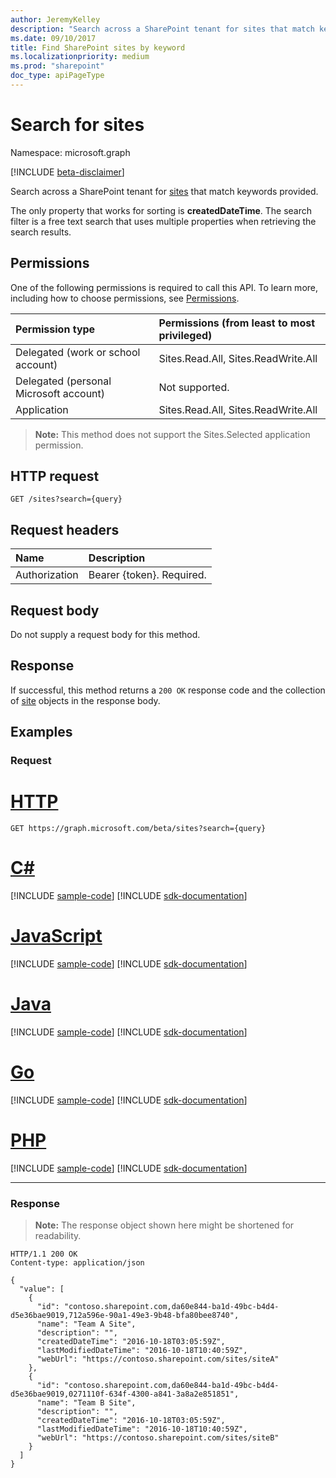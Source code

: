 ```yaml
---
author: JeremyKelley
description: "Search across a SharePoint tenant for sites that match keywords provided."
ms.date: 09/10/2017
title: Find SharePoint sites by keyword
ms.localizationpriority: medium
ms.prod: "sharepoint"
doc_type: apiPageType
---
```

# Search for sites

Namespace: microsoft.graph

[!INCLUDE [beta-disclaimer](../../includes/beta-disclaimer.md)]

Search across a SharePoint tenant for [sites][] that match keywords provided.

The only property that works for sorting is **createdDateTime**. The search filter is a free text search that uses multiple properties when retrieving the search results.

[sites]: ../resources/site.md

## Permissions

One of the following permissions is required to call this API. To learn more, including how to choose permissions, see [Permissions](/graph/permissions-reference).

|Permission type                        | Permissions (from least to most privileged)
|:--------------------------------------|:-------------------------------------
|Delegated (work or school account)     | Sites.Read.All, Sites.ReadWrite.All
|Delegated (personal Microsoft account) | Not supported.
|Application                            | Sites.Read.All, Sites.ReadWrite.All

>**Note:** This method does not support the Sites.Selected application permission.

## HTTP request

<!-- { "blockType": "ignored" } -->

``` http
GET /sites?search={query}
```

## Request headers
|Name|Description|
|:---|:---|
|Authorization|Bearer {token}. Required.|

## Request body
Do not supply a request body for this method.

## Response

If successful, this method returns a `200 OK` response code and the collection of [site](../resources/site.md) objects in the response body.

## Examples

### Request

# [HTTP](#tab/http)
<!-- {
  "blockType": "request",
  "name": "list_permission_that_match_query"
}
-->
``` http
GET https://graph.microsoft.com/beta/sites?search={query}
```

# [C#](#tab/csharp)
[!INCLUDE [sample-code](../includes/snippets/csharp/list-permission-that-match-query-csharp-snippets.md)]
[!INCLUDE [sdk-documentation](../includes/snippets/snippets-sdk-documentation-link.md)]

# [JavaScript](#tab/javascript)
[!INCLUDE [sample-code](../includes/snippets/javascript/list-permission-that-match-query-javascript-snippets.md)]
[!INCLUDE [sdk-documentation](../includes/snippets/snippets-sdk-documentation-link.md)]

# [Java](#tab/java)
[!INCLUDE [sample-code](../includes/snippets/java/list-permission-that-match-query-java-snippets.md)]
[!INCLUDE [sdk-documentation](../includes/snippets/snippets-sdk-documentation-link.md)]

# [Go](#tab/go)
[!INCLUDE [sample-code](../includes/snippets/go/list-permission-that-match-query-go-snippets.md)]
[!INCLUDE [sdk-documentation](../includes/snippets/snippets-sdk-documentation-link.md)]

# [PHP](#tab/php)
[!INCLUDE [sample-code](../includes/snippets/php/list-permission-that-match-query-php-snippets.md)]
[!INCLUDE [sdk-documentation](../includes/snippets/snippets-sdk-documentation-link.md)]

---

### Response
>**Note:** The response object shown here might be shortened for readability.
<!-- { "blockType": "response", "@type": "Collection(microsoft.graph.site)", "truncated": true } -->

```http
HTTP/1.1 200 OK
Content-type: application/json

{
  "value": [
    {
      "id": "contoso.sharepoint.com,da60e844-ba1d-49bc-b4d4-d5e36bae9019,712a596e-90a1-49e3-9b48-bfa80bee8740",
      "name": "Team A Site",
      "description": "",
      "createdDateTime": "2016-10-18T03:05:59Z",
      "lastModifiedDateTime": "2016-10-18T10:40:59Z",
      "webUrl": "https://contoso.sharepoint.com/sites/siteA"
    },
    {
      "id": "contoso.sharepoint.com,da60e844-ba1d-49bc-b4d4-d5e36bae9019,0271110f-634f-4300-a841-3a8a2e851851",
      "name": "Team B Site",
      "description": "",
      "createdDateTime": "2016-10-18T03:05:59Z",
      "lastModifiedDateTime": "2016-10-18T10:40:59Z",
      "webUrl": "https://contoso.sharepoint.com/sites/siteB"
    }
  ]
}
```

<!-- {
  "type": "#page.annotation",
  "description": "",
  "keywords": "",
  "section": "documentation",
  "tocPath": "Sites/Search",
  "suppressions": [
  ]
} -->
